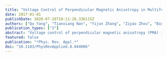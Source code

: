 ```yaml
---
title: "Voltage Control of Perpendicular Magnetic Anisotropy in Multiferroic (Co/Pt)3/PbMg1/3Nb2/3 O3-PbTiO3 Heterostructures"
date: 2017-01-01
publishDate: 2020-07-26T10:11:26.336115Z
authors: ["Qu Yang", "Tianxiang Nan", "Yijun Zhang", "Ziyao Zhou", "Bin Peng", "Wei Ren", "Zuo Guang Ye", "Nian X. Sun", "Ming Liu"]
publication_types: ["2"]
abstract: "Voltage control of perpendicular magnetic anisotropy (PMA) is very promising in the realization of high-density, lightweight, and energy-efficient information storage. However, it is hard to achieve E-field regulation of PMA in conventional multiferroic laminates since the voltage-induced magnetic anisotropy is relatively small. In this study, we demonstrate E-field control of PMA in (Co/Pt)3/Pb(Mg1/3Nb2/3)O3-PbTiO3 multiferroic heterostructures at room temperature using ferromagnetic resonance measurement (FMR) and a magnetic optical Kerr (MOKE) microscope. When a single Co layer (tCo)=1.0 nm PMA is obtained, a resonance shift up to 470 Oe is obtained with a 12-kV cm-1 E field. Up to 75% perpendicular magnetic moments can be controlled with an applied 10-kV cm-1 electric field at tCo=0.9 nm while little effect is obtained at tCo=0.7 nm. In addition, a multiferroic heterostructure with in-plane anisotropy is also studied at tCo=1.4 nm, and the resonance shifts are comparable to 1.0 nm. We relate this phenomenon to the instability of Co orbital moments near the critical transition area (0.9, 1.0, 1.4 nm). However, if tCo is far from the transition point, the magnetic properties become insensitive to an external stimulus (0.7 nm). This voltage manipulation of PMA in ultrathin Co films should offer possibilities for realizing electronic devices and memories with great energy efficiency."
featured: false
publication: "*Phys. Rev. Appl.*"
doi: "10.1103/PhysRevApplied.8.044006"
---
```



